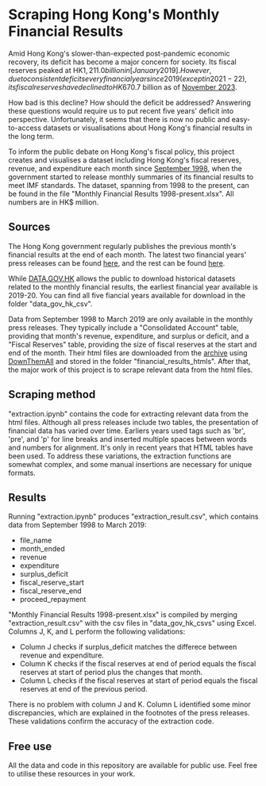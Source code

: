 [January 2019]: https://www.info.gov.hk/gia/general/201902/28/P2019022700606.htm
[November 2023]: https://www.scmp.com/news/hong-kong/hong-kong-economy/article/3246714/hong-kong-deficit-balloons-hk1641-billion-first-8-months-financial-year
[September 1998]: https://www.info.gov.hk/gia/general/199810/31/1031041.htm
[DownThemAll]: https://chromewebstore.google.com/detail/downthemall/nljkibfhlpcnanjgbnlnbjecgicbjkge
[DATA.GOV.HK]: https://data.gov.hk/en-data/dataset/hk-try-trymthfinr-press-release-financial-results
[archive]: https://www.try.gov.hk/internet/eharch_acco_monfinancial.html

# Scraping Hong Kong's Monthly Financial Results
Amid Hong Kong's slower-than-expected post-pandemic economic recovery, its deficit has become a major concern for society. Its fiscal reserves peaked at HK$1,211.0 billion in [January 2019]. However, due to consistent deficits every financial year since 2019 (except in 2021-22), its fiscal reserves have declined to HK$670.7 billion as of [November 2023].

How bad is this decline? How should the deficit be addressed? Answering these questions would require us to put recent five years' deficit into perspective. Unfortunately, it seems that there is now no public and easy-to-access datasets or visualisations about Hong Kong's financial results in the long term.

To inform the public debate on Hong Kong's fiscal policy, this project creates and visualises a dataset including Hong Kong's fiscal reserves, revenue, and expenditure each month since [September 1998], when the government started to release monthly summaries of its financial results to meet IMF standards. The dataset, spanning from 1998 to the present, can be found in the file "Monthly Financial Results 1998-present.xlsx". All numbers are in HK$ million.

## Sources
The Hong Kong government regularly publishes the previous month's financial results at the end of each month. The latest two financial years' press releases can be found [here](https://www.try.gov.hk/internet/ehpubl_acco_monfinancial.html), and the rest can be found [here](https://www.try.gov.hk/internet/eharch_acco_monfinancial.html).

While [DATA.GOV.HK] allows the public to download historical datasets related to the monthly financial results, the earliest financial year available is 2019-20. You can find all five fiancial years available for download in the folder "data_gov_hk_csv".

Data from September 1998 to March 2019 are only available in the monthly press releases. They typically include a "Consolidated Account" table, providing that month's revenue, expenditure, and surplus or deficit, and a "Fiscal Reserves" table, providing the size of fiscal reserves at the start and end of the month. Their html files are downloaded from the [archive] using [DownThemAll] and stored in the folder "financial_results_htmls". After that, the major work of this project is to scrape relevant data from the html files.

## Scraping method
"extraction.ipynb" contains the code for extracting relevant data from the html files. Although all press releases include two tables, the presentation of financial data has varied over time. Earliers years used tags such as 'br', 'pre', and 'p' for line breaks and inserted multiple spaces between words and numbers for alignment. It's only in recent years that HTML tables have been used.  To address these variations, the extraction functions are somewhat complex, and some manual insertions are necessary for unique formats.

## Results
Running "extraction.ipynb" produces "extraction_result.csv", which contains data from September 1998 to March 2019:
* file_name
* month_ended
* revenue
* expenditure
* surplus_deficit
* fiscal_reserve_start
* fiscal_reserve_end
* proceed_repayment

"Monthly Financial Results 1998-present.xlsx" is compiled by merging "extraction_result.csv" with the csv files in "data_gov_hk_csvs" using Excel. Columns J, K, and L perform the following validations:
* Column J checks if surplus_deficit matches the differece between revenue and expenditure.
* Column K checks if the fiscal reserves at end of period equals the fiscal reserves at start of period plus the changes that month.
* Column L checks if the fiscal reserves at start of period equals the fiscal reserves at end of the previous period.

There is no problem with column J and K. Column L identified some minor discrepancies, which are explained in the footnotes of the press releases. These validations confirm the accuracy of the extraction code.

## Free use
All the data and code in this repository are available for public use. Feel free to utilise these resources in your work.

